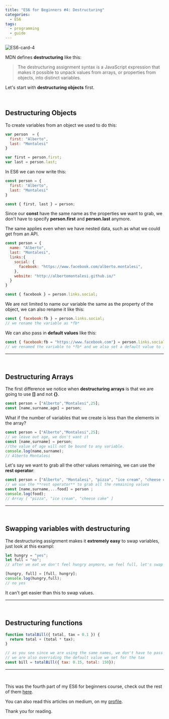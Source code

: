 ```yaml
---
title: "ES6 for Beginners #4: Destructuring"
categories:
  - ES6
tags:
  - programming
  - guide
---
```



![ES6-card-4](https://albertomontalesi.github.io/assets/images/ES6/ES6-card-4.jpg)

MDN defines **destructuring** like this:


> The destructuring assignment syntax is a JavaScript expression that makes it possible to unpack values from arrays, or properties from objects, into distinct variables.

Let's start with **destructuring objects** first.


&nbsp;
## Destructuring Objects

To create variables from an object we used to do this:

```js
var person  = {
  first: "Alberto",
  last: "Montalesi"
}

var first = person.first;
var last = person.last;
```

In ES6 we can now write this:

```js
const person = {
  first: "Alberto",
  last: "Montalesi"
}

const { first, last } = person;
``` 

Since our **const** have the same name as the properties we want to grab, we don't have to specify **person.first** and **person.last** anymore.

The same applies even when we have nested data, such as what we could get from an API.

```js
const person = {
  name: "Alberto",
  last: "Montalesi",
  links:{
    social: {
      facebook: "https://www.facebook.com/alberto.montalesi",
    },
    website: "http://albertomontalesi.github.io/"
  }
}

const { facebook } = person.links.social;
```

We are not limited to name our variable the same as the property of the object, we can also rename it like this:


```js
const { facebook:fb } = person.links.social;
// we rename the variable as *fb*
```

We can also pass in **default values** like this:

```js
const { facebook:fb = "https://www.facebook.com"} = person.links.social;
// we renamed the variable to *fb* and we also set a default value to it
```


---
&nbsp;


## Destructuring Arrays

The first difference we notice when **destructuring arrays** is that we are going to use **[]** and not **{}**.


```js
const person = ["Alberto","Montalesi",25];
const [name,surname,age] = person;
```

What if the number of variables that we create is less than the elements in the array?

```js
const person = ["Alberto","Montalesi",25];
// we leave out age, we don't want it
const [name,surname] = person;
//the value of age will not be bound to any variable.
console.log(name,surname);
// Alberto Montalesi
```

Let's say we want to grab all the other values remaining, we can use the **rest operator**:


```js
const person = ["Alberto", "Montalesi", "pizza", "ice cream", "cheese cake"];
// we use the **rest operator** to grab all the remaining values
const [name,surname,...food] = person ;
console.log(food);
// Array [ "pizza", "ice cream", "cheese cake" ]
```

---
&nbsp;

## Swapping variables with destructuring

The destructuring assignment makes it **extremely easy** to swap variables, just look at this exampl:


```js
let hungry = "yes";
let full = "no";
// after we eat we don't feel hungry anymore, we feel full, let's swap the values

[hungry, full] = [full, hungry];
console.log(hungry,full);
// no yes
```

It can't get easier than this to swap values.


---

&nbsp;

## Destructuring functions

```js
function totalBill({ total, tax = 0.1 }) {
  return total + (total * tax);
}

// as you see since we are using the same names, we don't have to pass the arguments in the same order as when we declared the function
// we are also overriding the default value we set for the tax
const bill = totalBill({ tax: 0.15, total: 150});
```



---

&nbsp;

This was the fourth part of my ES6 for beginners course, check out the rest of them [here](https://albertomontalesi.github.io/courses/es6).

You can also read this articles on medium, on my [profile](https://medium.com/@labby92).

Thank you for reading.